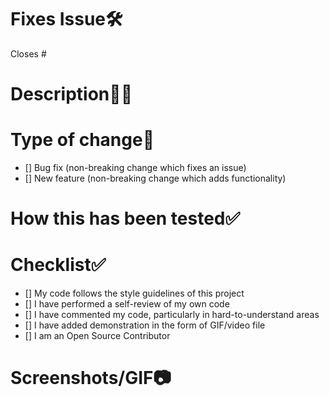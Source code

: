 # Fixes Issue🛠️

<!-- Example: Closes #31 -->

Closes #

# Description👨‍💻 

<!--Please include a summary of the change and which issue is fixed.List any dependencies that are required for this change.-->

# Type of change📄

<!--Please delete options that are not relevant.-->

- [] Bug fix (non-breaking change which fixes an issue)
- [] New feature (non-breaking change which adds functionality)

# How this has been tested✅

<!--Please describe the tests that you ran to verify your changes.-->

# Checklist✅ 

- [] My code follows the style guidelines of this project
- [] I have performed a self-review of my own code
- [] I have commented my code, particularly in hard-to-understand areas
- [] I have added demonstration in the form of GIF/video file
- [] I am an Open Source Contributor

# Screenshots/GIF📷